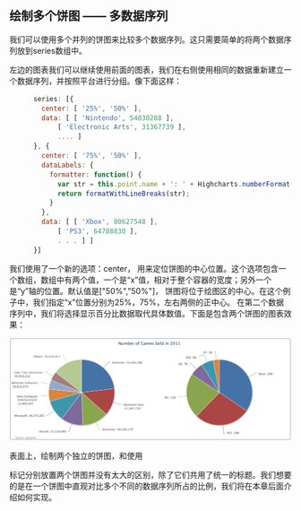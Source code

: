 ## 绘制多个饼图 —— 多数据序列

我们可以使用多个并列的饼图来比较多个数据序列。这只需要简单的将两个数据序列放到series数组中。

左边的图表我们可以继续使用前面的图表，我们在右侧使用相同的数据重新建立一个数据序列，并按照平台进行分组。像下面这样：
 
```javascript
      series: [{
        center: [ '25%', '50%' ],
        data: [ [ 'Nintendo', 54030288 ], 
            [ 'Electronic Arts', 31367739 ], 
            .... ]
      }, {
        center: [ '75%', '50%' ],
        dataLabels: {
          formatter: function() {
            var str = this.point.name + ': ' + Highcharts.numberFormat(this.percentage, 0) + '%';
            return formatWithLineBreaks(str);
          }
        },
        data: [ [ 'Xbox', 80627548 ], 
            [ 'PS3', 64788830 ], 
            . . . ] ]
      }]
```

我们使用了一个新的选项：center， 用来定位饼图的中心位置。这个选项包含一个数组，数组中有两个值，一个是“x”值，相对于整个容器的宽度；另外一个是“y”轴的位置。默认值是["50%","50%"]， 饼图将位于绘图区的中心。在这个例子中，我们指定“x”位置分别为25%，75%，左右两侧的正中心。
在第二个数据序列中，我们将选择显示百分比数据取代具体数值。下面是包含两个饼图的图表效果：

![image](images/05_04.png)

表面上，绘制两个独立的饼图，和使用<div>标记分别放置两个饼图并没有太大的区别，除了它们共用了统一的标题。我们想要的是在一个饼图中直观对比多个不同的数据序列所占的比例，我们将在本章后面介绍如何实现。